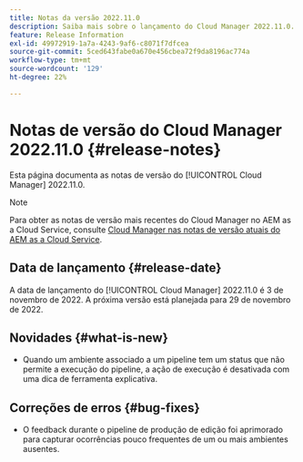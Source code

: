 ```yaml
---
title: Notas da versão 2022.11.0
description: Saiba mais sobre o lançamento do Cloud Manager 2022.11.0.
feature: Release Information
exl-id: 49972919-1a7a-4243-9af6-c8071f7dfcea
source-git-commit: 5ced643fabe0a670e456cbea72f9da8196ac774a
workflow-type: tm+mt
source-wordcount: '129'
ht-degree: 22%

---
```


# Notas de versão do Cloud Manager 2022.11.0 {#release-notes}

Esta página documenta as notas de versão do [!UICONTROL Cloud Manager] 2022.11.0.

>[!NOTE]
>
>Para obter as notas de versão mais recentes do Cloud Manager no AEM as a Cloud Service, consulte [Cloud Manager nas notas de versão atuais do AEM as a Cloud Service](https://experienceleague.adobe.com/en/docs/experience-manager-cloud-service/content/release-notes/cloud-manager/current).

## Data de lançamento {#release-date}

A data de lançamento do [!UICONTROL Cloud Manager] 2022.11.0 é 3 de novembro de 2022. A próxima versão está planejada para 29 de novembro de 2022.

## Novidades {#what-is-new}

* Quando um ambiente associado a um pipeline tem um status que não permite a execução do pipeline, a ação de execução é desativada com uma dica de ferramenta explicativa.

## Correções de erros {#bug-fixes}

* O feedback durante o pipeline de produção de edição foi aprimorado para capturar ocorrências pouco frequentes de um ou mais ambientes ausentes.

